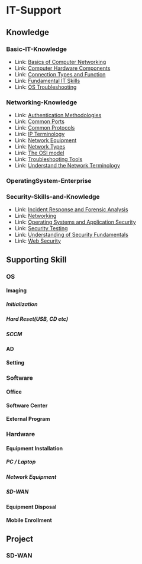 # IT-Support

## Knowledge

### Basic-IT-Knowledge
* Link: [Basics of Computer Networking](https://github.com/CYBERPROJECT-WALLMARIA/Basic-IT-Knowledge/tree/main/Basics%20of%20Computer%20Networking)
* Link: [Computer Hardware Components](https://github.com/CYBERPROJECT-WALLMARIA/Basic-IT-Knowledge/tree/main/Computer%20Hardware%20Components)
* Link: [Connection Types and Function](https://github.com/CYBERPROJECT-WALLMARIA/Basic-IT-Knowledge/tree/main/Connection%20Types%20and%20Function)
* Link: [Fundamental IT Skills](https://github.com/CYBERPROJECT-WALLMARIA/Basic-IT-Knowledge/tree/main/Fundamental%20IT%20Skills)
* Link: [OS Troubleshooting](https://github.com/CYBERPROJECT-WALLMARIA/Basic-IT-Knowledge/tree/main/OS%20Troubleshooting)

### Networking-Knowledge
* Link: [Authentication Methodologies](https://github.com/CYBERPROJECT-WALLMARIA/Networking-Knowledge/tree/main/Authentication%20Methodologies)
* Link: [Common Ports](https://github.com/CYBERPROJECT-WALLMARIA/Networking-Knowledge/tree/main/Common%20Ports)
* Link: [Common Protocols](https://github.com/CYBERPROJECT-WALLMARIA/Networking-Knowledge/tree/main/Common%20Protocols)
* Link: [IP Terminology](https://github.com/CYBERPROJECT-WALLMARIA/Networking-Knowledge/tree/main/IP%20Terminology)
* Link: [Network Equipment](https://github.com/CYBERPROJECT-WALLMARIA/Networking-Knowledge/tree/main/Network%20Equipment)
* Link: [Network Types](https://github.com/CYBERPROJECT-WALLMARIA/Networking-Knowledge/tree/main/Network%20Types)
* Link: [The OSI model](https://github.com/CYBERPROJECT-WALLMARIA/Networking-Knowledge/tree/main/The%20OSI%20model)
* Link: [Troubleshooting Tools](https://github.com/CYBERPROJECT-WALLMARIA/Networking-Knowledge/tree/main/Troubleshooting%20Tools)
* Link: [Understand the Network Terminology](hhttps://github.com/CYBERPROJECT-WALLMARIA/Networking-Knowledge/tree/main/Understand%20the%20Network%20Terminology)

### OperatingSystem-Enterprise


### Security-Skills-and-Knowledge
* Link: [Incident Response and Forensic Analysis](https://github.com/CYBERPROJECT-WALLMARIA/Security-Skills-and-Knowledge/tree/main/Incident%20Response%20and%20Forensic%20Analysis)
* Link: [Networking](https://github.com/CYBERPROJECT-WALLMARIA/Security-Skills-and-Knowledge/tree/main/Networking)
* Link: [Operating Systems and Application Security](https://github.com/CYBERPROJECT-WALLMARIA/Security-Skills-and-Knowledge/tree/main/Operating%20Systems%20and%20Application%20Security)
* Link: [Security Testing](https://github.com/CYBERPROJECT-WALLMARIA/Security-Skills-and-Knowledge/tree/main/Security%20Testing)
* Link: [Understanding of Security Fundamentals](https://github.com/CYBERPROJECT-WALLMARIA/Security-Skills-and-Knowledge/tree/main/Understanding%20of%20Security%20Fundamentals)
* Link: [Web Security](https://github.com/CYBERPROJECT-WALLMARIA/Security-Skills-and-Knowledge/tree/main/Web%20Security)

## Supporting Skill
### OS

#### Imaging

##### Initialization

##### Hard Reset(USB, CD etc)

##### SCCM

#### AD

#### Setting

### Software
#### Office

#### Software Center

#### External Program

### Hardware
#### Equipment Installation
##### PC / Laptop
##### Network Equipment
##### SD-WAN

#### Equipment Disposal

#### Mobile Enrollment

## Project
### SD-WAN
